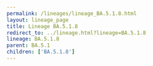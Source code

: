 ```yaml
---
permalink: /lineages/lineage_BA.5.1.8.html
layout: lineage_page
title: Lineage BA.5.1.8
redirect_to: ../lineage.html?lineage=BA.5.1.8
lineage: BA.5.1.8
parent: BA.5.1
children: ['BA.5.1.8']
---
```

